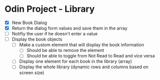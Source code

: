 # Odin Project - Library

- [X] New Book Dialog
- [X] Return the dialog form values and save them in the array
- [ ] Notifiy the user if he doesn't enter a value
- [ ] Display the book objects
  - [ ] Make a custom element that will display the book information
    - [ ] Should be able to remove the element
    - [ ] Should be able to toggle from Not Read to Read and vice versa
  - [ ] Display one element for each book in the library (array)
  - [ ] Display the whole library (dynamic rows and columns based on screen size)

